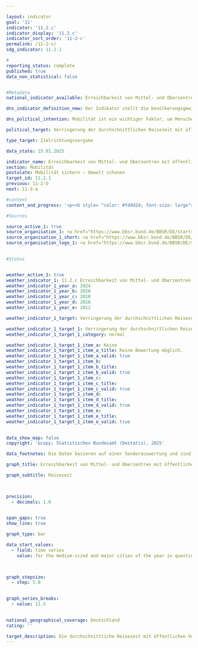 ```yaml
---

layout: indicator        
goal: '11'        
indicator: '11.2.c'        
indicator_display: '11.2.c'        
indicator_sort_order: '11-2-c'        
permalink: /11-2-c/        
sdg_indicator: 11.2.1        

#
reporting_status: complete        
published: true        
data_non_statistical: false        


#Metadata        
national_indicator_available: Erreichbarkeit von Mittel- und Oberzentren mit öffentlichen Verkehrsmitteln        

dns_indicator_definition_new: Der Indikator stellt die bevölkerungsgewichtete durchschnittliche Reisezeit mit öffentlichen Verkehrsmitteln zum nächsten Mittel- oder Oberzentrum (in Minuten) dar.        

dns_political_intention: Mobilität ist ein wichtiger Faktor, um Menschen soziale Teilhabe zu ermöglichen. Entsprechend sollten Raum und Verkehr so gestaltet werden, dass für die gesamte Bevölkerung gute Mobilitätsangebote und eine entsprechende Anbindung an Mittel- oder Oberzentren vorhanden sind.        

political_target: Verringerung der durchschnittlichen Reisezeit mit öffentlichen Verkehrsmitteln        

type_target: Zielrichtungsvorgabe        

data_state: 15.01.2025        

indicator_name: Erreichbarkeit von Mittel- und Oberzentren mit öffentlichen Verkehrsmitteln        
section: Mobilität        
postulate: Mobilität sichern – Umwelt schonen        
target_id: 11.2.1        
previous: 11-2-b        
next: 11-3-a        

#content         
content_and_progress: '<p><b style= "color: #fd9d24; font-size: large">11.2.c Erreichbarkeit von Mittel- und Oberzentren mit öffentlichen Verkehrsmitteln</b><br><br>Der Indikator wird vom Bundesinstitut für Bau-, Stadt- und Raumforschung (BBSR) berechnet. Als öffentliche Verkehrsmittel gelten Verkehrsangebote, die von jedermann gegen Entgelt genutzt werden können. Flexible Bedienformen wie Anrufbusse, die ohne feste Haltestellen und Fahrpläne auf Anforderung verkehren, bleiben unberücksichtigt.<br><br>Die bevölkerungsgewichtete durchschnittliche Reisezeit zum nächstgelegenen Mittel- oder Oberzentrum lag im Jahr 2012&nbsp;bei 23,5&nbsp;Minuten. Bis 2020&nbsp;sank sie auf 20,5&nbsp;Minuten und betrug im Jahr 2024&nbsp;schließlich 17,7&nbsp;Minuten. Dies entspricht einer Verringerung um 24,7&nbsp;% im Zeitraum von 2012&nbsp;bis 2024.<br><br>Die Vergleichbarkeit der Ergebnisse ist jedoch eingeschränkt, da sich sowohl die Methodik als auch die Berechnungsgrundlagen im Zeitverlauf verändert haben. Einerseits variierte die Anzahl der berücksichtigten Mittel- und Oberzentren, andererseits wurde ab 2024&nbsp;die Reisezeit nicht mehr von jeder Haltestelle aus berechnet, sondern erstmals von jeder bewohnten 100×100-Meter-Gitterzelle. Hierzu wurde das gesamte Bundesgebiet in Gitterzellen dieser Größe unterteilt und anhand der Meldeadressen überprüft, ob diese bewohnt sind. Zudem werden in Großstädten nun auch Stadtbezirks- und Stadtteilzentren als Zielpunkte berücksichtigt. Darüber hinaus wurden aktualisierte Datenquellen zu Fahrplänen und Wegenetzen sowie die Ergebnisse des Zensus 2022&nbsp;auf Gitterzellenebene in die Analysen einbezogen.<br><br>Grundlage der Erreichbarkeitsanalysen mit öffentlichen Verkehrsmitteln sind deutschlandweite Fahrplandaten im GTFS-Format (Soll-Fahrplandaten), die über die DELFI-Integrationsplattform (DIP) aus den Landesauskunftssystemen zusammengeführt und auf der <a href="https://www.opendata-oepnv.de/ht/de/willkommen">Plattform Open Data ÖPNV</a> bereitgestellt werden. Auf dieser Basis wurden die jeweils kürzesten Fahrzeiten zum nächstgelegenen Mittel- oder Oberzentrum während der morgendlichen Hauptverkehrszeit ermittelt.<br><br>Das Zeitfenster für die Hauptverkehrszeit wurde je nach Berichtsjahr unterschiedlich definiert: 2012&nbsp;wurden Verbindungen mit Ankunftszeit zwischen 6:00&nbsp;und 9:00&nbsp;Uhr berücksichtigt, 2020&nbsp;zwischen 6:00&nbsp;und 12:00&nbsp;Uhr. Für das Jahr 2024&nbsp;wurde als Startzeitpunkt beziehungsweise Reisebeginn der 8. Oktober 2024&nbsp;um 8:00&nbsp;Uhr festgelegt&nbsp;–&nbsp;ein Werktag außerhalb der Ferienzeiten. Die Häufigkeit von Fahrtmöglichkeiten sowie Verbindungen außerhalb des jeweiligen Zeitfensters gehen nicht in die Berechnung des Indikators ein.<br><br>Ergänzend zu den Fahrzeiten wurden auch Wegezeiten zu den Abgangshaltestellen berücksichtigt. Hierfür kam ein deutschlandweites, auf OpenStreetMap basierendes Straßen- und Wegenetz zum Einsatz, mit dem Zu-, Abgangs- und Umsteigewege modelliert wurden. Dabei wurden unterschiedliche Reisegeschwindigkeiten zugrunde gelegt&nbsp;–&nbsp;etwa 3,6&nbsp;Kilometer pro Stunde für Fußgängerinnen und Fußgänger sowie 18&nbsp;Kilometer pro Stunde für Radfahrende&nbsp;–&nbsp;um verschiedene Reisemodi abzubilden.<br><br>Die Einstufung eines Ortes als Mittel- oder Oberzentrum erfolgt durch die Landesplanungsbehörden der Länder. Maßgeblich ist dabei die Ausstattung mit Versorgungsangeboten an Waren, Dienstleistungen und Infrastrukturen, die in den umliegenden Unterzentren nicht zur Verfügung stehen. Hierzu zählen beispielsweise Facharztpraxen, Krankenhäuser, kulturelle Einrichtungen sowie weiterführende Schulen und Hochschulen.<br><br>Bis einschließlich 2024&nbsp;wurde in jedem Mittel- oder Oberzentrum&nbsp;–&nbsp;auch in Großstädten&nbsp;–&nbsp;lediglich ein Zielpunkt (Stadtzentrum) berücksichtigt. Im Jahr 2024&nbsp;wurden in allen Oberzentren mit mehr als 250&nbsp;000&nbsp;Einwohnerinnen und Einwohnern zusätzlich zum Stadtzentrum insgesamt 107&nbsp;weitere zentrale Lagen auf Stadtbezirks- oder Stadtteilebene einbezogen. Grundlage hierfür bildeten Pendler- und Mobilfunkverflechtungen auf Gitterzellenebene, der Central-Shopping District (infas 360) sowie Clusteranalysen auf Basis von Points-of-Interest-Daten des Bundesamtes für Kartografie und Geodäsie (BKG).<br><br>Berücksichtigt wurden ausschließlich Lagen mit einem Versorgungsbereich von mindestens 50&nbsp;000&nbsp;Einwohnerinnen und Einwohnern, in denen umfassend mittelzentrale Funktionen wahrgenommen werden können. Durch die Berücksichtigung dieser zusätzlichen zentralen Lagen als Zielpunkte ergibt sich in Großstädten ein deutlich differenzierteres Bild der Erreichbarkeiten. Der Aspekt der Daseinsvorsorge im Hinblick auf mittelzentrale Funktionen wird dadurch deutlich realitätsnäher abgebildet.</p>'                

#Sources        

source_active_1: true
source_organisation_1: <a href="https://www.bbsr.bund.de/BBSR/DE/startseite/_node.html" target="_blank" onclick="return confirm_alert('des BBSR', 'De')">Bundesinstitut für Bau-, Stadt- und Raumforschung</a>
source_organisation_1_short: <a href="https://www.bbsr.bund.de/BBSR/DE/startseite/_node.html" target="_blank" onclick="return confirm_alert('des BBSR', 'De')">Bundesinstitut für Bau-, Stadt- und Raumforschung</a>
source_organisation_logo_1: <a href="https://www.bbsr.bund.de/BBSR/DE/startseite/_node.html" target="_blank" onclick="return confirm_alert('des BBSR', 'De')"><img src="https://dnsTestEnvironment.github.io/dns-indicators/public/OrgImgDe/bbsr.png" alt="Bundesinstitut für Bau-, Stadt- und Raumforschung" title=" Klicken Sie hier um zur Homepage der Organisation Bundesinstitut für Bau-, Stadt- und Raumforschung zu gelangen." style="height:60px; width:148px; border:transparent"/></a>
        

#Status        


weather_active_1: true
weather_indicator_1: 11.2.c Erreichbarkeit von Mittel- und Oberzentren mit öffentlichen Verkehrsmitteln
weather_indicator_1_year_a: 2024
weather_indicator_1_year_b: 2020
weather_indicator_1_year_c: 2018
weather_indicator_1_year_d: 2016
weather_indicator_1_year_e: 2012

weather_indicator_1_target: Verringerung der durchschnittlichen Reisezeit mit öffentlichen Verkehrsmitteln

weather_indicator_1_target_1: Verringerung der durchschnittlichen Reisezeit mit öffentlichen Verkehrsmitteln
weather_indicator_1_target_1_category: normal

weather_indicator_1_target_1_item_a: Keine
weather_indicator_1_target_1_item_a_title: Keine Bewertung möglich.
weather_indicator_1_target_1_item_a_valid: true
weather_indicator_1_target_1_item_b: 
weather_indicator_1_target_1_item_b_title: 
weather_indicator_1_target_1_item_b_valid: true
weather_indicator_1_target_1_item_c: 
weather_indicator_1_target_1_item_c_title: 
weather_indicator_1_target_1_item_c_valid: true
weather_indicator_1_target_1_item_d: 
weather_indicator_1_target_1_item_d_title: 
weather_indicator_1_target_1_item_d_valid: true
weather_indicator_1_target_1_item_e: 
weather_indicator_1_target_1_item_e_title: 
weather_indicator_1_target_1_item_e_valid: true        
        

data_show_map: false        
copyright: '&copy; Statistisches Bundesamt (Destatis), 2025'        

data_footnotes: Die Daten basieren auf einer Sonderauswertung und sind nicht öffentlich zugänglich.<br>• Aufgrund von Änderungen in der Methodik und den Berechnungsgrundlagen ist ein Vergleich der Daten des Erhebungsjahres 2024 mit den Vorjahren nur eingeschränkt möglich (Zeitreihenbruch).        

graph_title: Erreichbarkeit von Mittel- und Oberzentren mit öffentlichen Verkehrsmitteln        

graph_subtitle: Reisezeit        

        

precision: 
  - decimals: 1.0
            

span_gaps: true        
show_line: true        

graph_type: bar                

data_start_values: 
  - field: time series
    value: for the medium-sized and major cities of the year in question        

        

graph_stepsize: 
  - step: 5.0
            

graph_series_breaks: 
  - value: 11.5
                            

national_geographical_coverage: Deutschland                
rating: ''        

target_description: Die durchschnittliche Reisezeit mit öffentlichen Verkehrsmitteln zum nächstgelegenen Mittel- oder Oberzentrum soll verringert werden.<br><br>• Die aktuelle Entwicklung verläuft in Richtung der Zielvorgabe. Eine Bewertung des Indikators 11.2.c ist nicht möglich. Zu wenig Datenpunkte.        
---
```


